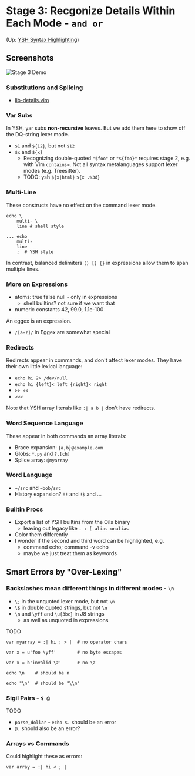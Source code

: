 Stage 3: Recgonize Details Within Each Mode - `and or`
====

(Up: [YSH Syntax Highlighting](algorithms.md))

## Screenshots

![Stage 3 Demo](https://pages.oils.pub/oils-vim/screenshots/stage3-demo.png)

### Substitutions and Splicing

- [lib-details.vim](../syntax/lib-details.vim)

### Var Subs

In YSH, yar subs **non-recursive** leaves.  But we add them here to show off
the DQ-string lexer mode.

- `$1` and `${12}`, but not `$12`
- `$x` and `${x}` 
  - Recognizing double-quoted `"$foo"` or `"${foo}"` requires stage 2, e.g. with Vim
    `contains=`.  Not all syntax metalanguages support lexer modes (e.g.
    Treesitter).
  - TODO: ysh `${x|html}` `${x .%3d}`


### Multi-Line

These constructs have no effect on the command lexer mode.

```
echo \
    multi- \
    line # shell style

... echo
    multi-
    line
    ;  # YSH style
```

In contrast, balanced delimiters `() [] {}` in expressions allow them to span
multiple lines.

### More on Expressions

- atoms: true false null - only in expressions
  - shell builtins?  not sure if we want that
- numeric constants 42, 99.0, 1.1e-100

An eggex is an expression.

- `/[a-z]/` in Eggex are somewhat special

### Redirects

Redirects appear in commands, and don't affect lexer modes.  They have their
own little lexical language:

- `echo hi 2> /dev/null`
- `echo hi {left}< left {right}< right`
- `>> <<`
- `<<<`

Note that YSH array literals like `:| a b |` don't have redirects.

### Word Sequence Language

These appear in both commands an array literals:

- Brace expansion: `{a,b}@example.com`
- Globs: `*.py` and `?.[ch]`
- Splice array: `@myarray`

### Word Language

- `~/src` and `~bob/src`
- History expansion?  `!!` and `!$` and ...

### Builtin Procs

- Export a list of YSH builtins from the Oils binary
  - leaving out legacy like `. : [ alias unalias`
- Color them differently
- I wonder if the second and third word can be highlighted, e.g.
  - command echo; command -v echo
  - maybe we just treat them as keywords

## Smart Errors by "Over-Lexing" 

### Backslashes mean different things in different modes - `\n`

- `\;` in the unquoted lexer mode, but not `\n`
- `\$` in double quoted strings, but not `\n`
- `\n` and `\yff` and `\u{3bc}` in J8 strings
  - as well as unquoted in expressions

TODO

```   
var myarray = :| hi ; > |  # no operator chars

var x = u'foo \yff'        # no byte escapes

var x = b'invalid \z'      # no \z

echo \n    # should be n

echo "\n"  # should be "\\n"
```   

### Sigil Pairs - `$ @`

TODO

- `parse_dollar` - `echo $.` should be an error
- `@.` should also be an error?

### Arrays vs Commands

Could highlight these as errors:

    var array = :| hi < ; |
